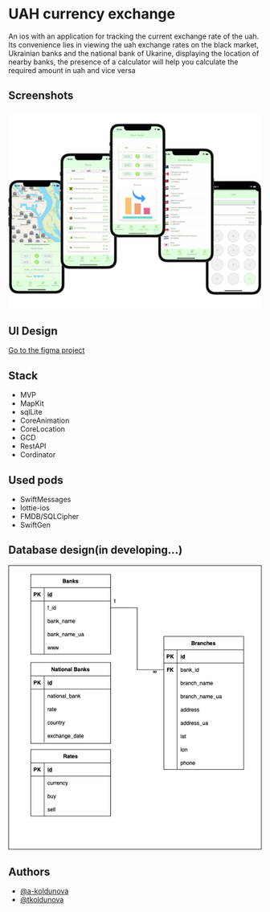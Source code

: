 # UAH currency exchange

An ios with an application for tracking the current exchange rate of the uah. Its convenience lies in viewing the uah exchange rates on the black market, Ukrainian banks and the national bank of Ukarine, 
displaying the location of nearby banks, the presence of a calculator will help you calculate the required amount in uah and vice versa
## Screenshots

![](Screenshots.png)
## UI Design

[Go to the figma project](https://www.figma.com/file/XBjnv9PdNn5hO2P5KnivNU/Exchange-rate-ios-app?node-id=0%3A1)
## Stack

- MVP
- MapKit
- sqlLite
- CoreAnimation
- CoreLocation
- GCD
- RestAPI
- Cordinator
## Used pods

- SwiftMessages
- lottie-ios
- FMDB/SQLCipher
- SwiftGen
## Database design(in developing...)

![](currencyBD-2-2.png)

## Authors

- [@a-koldunova](https://github.com/a-koldunova)
- [@tkoldunova](https://github.com/tkoldunova)
